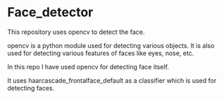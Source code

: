 # Face_detector
This repository uses opencv to detect the face.


opencv is a python module used for detecting various objects. It is also used for detecting various features of faces like eyes, nose, etc.  

In this repo I have used opencv for detecting face itself.  

It uses haarcascade_frontalface_default as a classifier which is used for detecting faces.  
